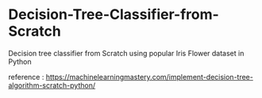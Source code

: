 # Decision-Tree-Classifier-from-Scratch
Decision tree classifier from Scratch using popular Iris Flower dataset in Python


reference : https://machinelearningmastery.com/implement-decision-tree-algorithm-scratch-python/
